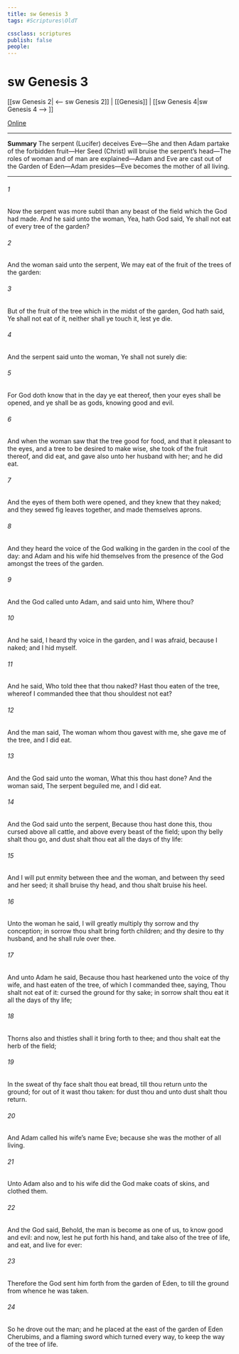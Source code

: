 ```yaml
---
title: sw Genesis 3
tags: #Scriptures\OldT

cssclass: scriptures
publish: false
people:
---
```


# sw Genesis 3
[[sw Genesis 2| <-- sw Genesis 2]] | [[Genesis]] | [[sw Genesis 4|sw Genesis 4 --> ]]

[Online](https://churchofjesuschrist.org/study/scriptures/ot/gen/3?lang=eng)

---
__Summary__
The serpent (Lucifer) deceives Eve—She and then Adam partake of the forbidden fruit—Her Seed (Christ) will bruise the serpent’s head—The roles of woman and of man are explained—Adam and Eve are cast out of the Garden of Eden—Adam presides—Eve becomes the mother of all living.

---
###### 1 
Now the serpent was more subtil than any beast of the field which the  God had made. And he said unto the woman, Yea, hath God said, Ye shall not eat of every tree of the garden?

###### 2 
And the woman said unto the serpent, We may eat of the fruit of the trees of the garden:

###### 3 
But of the fruit of the tree which  in the midst of the garden, God hath said, Ye shall not eat of it, neither shall ye touch it, lest ye die.

###### 4 
And the serpent said unto the woman, Ye shall not surely die:

###### 5 
For God doth know that in the day ye eat thereof, then your eyes shall be opened, and ye shall be as gods, knowing good and evil.

###### 6 
And when the woman saw that the tree  good for food, and that it  pleasant to the eyes, and a tree to be desired to make  wise, she took of the fruit thereof, and did eat, and gave also unto her husband with her; and he did eat.

###### 7 
And the eyes of them both were opened, and they knew that they  naked; and they sewed fig leaves together, and made themselves aprons.

###### 8 
And they heard the voice of the  God walking in the garden in the cool of the day: and Adam and his wife hid themselves from the presence of the  God amongst the trees of the garden.

###### 9 
And the  God called unto Adam, and said unto him, Where  thou?

###### 10 
And he said, I heard thy voice in the garden, and I was afraid, because I  naked; and I hid myself.

###### 11 
And he said, Who told thee that thou  naked? Hast thou eaten of the tree, whereof I commanded thee that thou shouldest not eat?

###### 12 
And the man said, The woman whom thou gavest  with me, she gave me of the tree, and I did eat.

###### 13 
And the  God said unto the woman, What  this  thou hast done? And the woman said, The serpent beguiled me, and I did eat.

###### 14 
And the  God said unto the serpent, Because thou hast done this, thou  cursed above all cattle, and above every beast of the field; upon thy belly shalt thou go, and dust shalt thou eat all the days of thy life:

###### 15 
And I will put enmity between thee and the woman, and between thy seed and her seed; it shall bruise thy head, and thou shalt bruise his heel.

###### 16 
Unto the woman he said, I will greatly multiply thy sorrow and thy conception; in sorrow thou shalt bring forth children; and thy desire  to thy husband, and he shall rule over thee.

###### 17 
And unto Adam he said, Because thou hast hearkened unto the voice of thy wife, and hast eaten of the tree, of which I commanded thee, saying, Thou shalt not eat of it: cursed  the ground for thy sake; in sorrow shalt thou eat  it all the days of thy life;

###### 18 
Thorns also and thistles shall it bring forth to thee; and thou shalt eat the herb of the field;

###### 19 
In the sweat of thy face shalt thou eat bread, till thou return unto the ground; for out of it wast thou taken: for dust thou  and unto dust shalt thou return.

###### 20 
And Adam called his wife’s name Eve; because she was the mother of all living.

###### 21 
Unto Adam also and to his wife did the  God make coats of skins, and clothed them.

###### 22 
And the  God said, Behold, the man is become as one of us, to know good and evil: and now, lest he put forth his hand, and take also of the tree of life, and eat, and live for ever:

###### 23 
Therefore the  God sent him forth from the garden of Eden, to till the ground from whence he was taken.

###### 24 
So he drove out the man; and he placed at the east of the garden of Eden Cherubims, and a flaming sword which turned every way, to keep the way of the tree of life.

